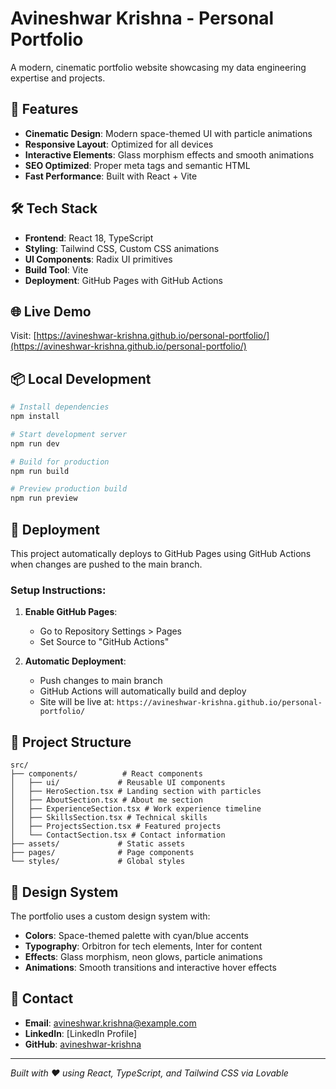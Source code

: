 # Avineshwar Krishna - Personal Portfolio

A modern, cinematic portfolio website showcasing my data engineering expertise and projects.

## 🚀 Features

- **Cinematic Design**: Modern space-themed UI with particle animations
- **Responsive Layout**: Optimized for all devices
- **Interactive Elements**: Glass morphism effects and smooth animations
- **SEO Optimized**: Proper meta tags and semantic HTML
- **Fast Performance**: Built with React + Vite

## 🛠️ Tech Stack

- **Frontend**: React 18, TypeScript
- **Styling**: Tailwind CSS, Custom CSS animations
- **UI Components**: Radix UI primitives
- **Build Tool**: Vite
- **Deployment**: GitHub Pages with GitHub Actions

## 🌐 Live Demo

Visit: [https://avineshwar-krishna.github.io/personal-portfolio/](https://avineshwar-krishna.github.io/personal-portfolio/)

## 📦 Local Development

```bash
# Install dependencies
npm install

# Start development server
npm run dev

# Build for production
npm run build

# Preview production build
npm run preview
```

## 🚀 Deployment

This project automatically deploys to GitHub Pages using GitHub Actions when changes are pushed to the main branch.

### Setup Instructions:

1. **Enable GitHub Pages**:
   - Go to Repository Settings > Pages
   - Set Source to "GitHub Actions"

2. **Automatic Deployment**:
   - Push changes to main branch
   - GitHub Actions will automatically build and deploy
   - Site will be live at: `https://avineshwar-krishna.github.io/personal-portfolio/`

## 📂 Project Structure

```
src/
├── components/          # React components
│   ├── ui/             # Reusable UI components
│   ├── HeroSection.tsx # Landing section with particles
│   ├── AboutSection.tsx # About me section
│   ├── ExperienceSection.tsx # Work experience timeline
│   ├── SkillsSection.tsx # Technical skills
│   ├── ProjectsSection.tsx # Featured projects
│   └── ContactSection.tsx # Contact information
├── assets/             # Static assets
├── pages/              # Page components
└── styles/             # Global styles
```

## 🎨 Design System

The portfolio uses a custom design system with:
- **Colors**: Space-themed palette with cyan/blue accents
- **Typography**: Orbitron for tech elements, Inter for content
- **Effects**: Glass morphism, neon glows, particle animations
- **Animations**: Smooth transitions and interactive hover effects

## 📧 Contact

- **Email**: avineshwar.krishna@example.com
- **LinkedIn**: [LinkedIn Profile]
- **GitHub**: [avineshwar-krishna](https://github.com/avineshwar-krishna)

---

*Built with ❤️ using React, TypeScript, and Tailwind CSS via Lovable*